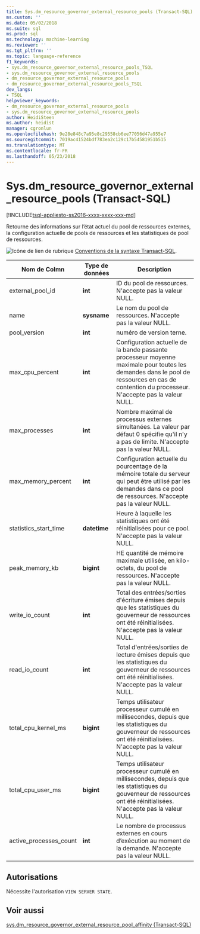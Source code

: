 ```yaml
---
title: Sys.dm_resource_governor_external_resource_pools (Transact-SQL) | Documents Microsoft
ms.custom: ''
ms.date: 05/02/2018
ms.suite: sql
ms.prod: sql
ms.technology: machine-learning
ms.reviewer: ''
ms.tgt_pltfrm: ''
ms.topic: language-reference
f1_keywords:
- sys.dm_resource_governor_external_resource_pools_TSQL
- sys.dm_resource_governor_external_resource_pools
- dm_resource_governor_external_resource_pools
- dm_resource_governor_external_resource_pools_TSQL
dev_langs:
- TSQL
helpviewer_keywords:
- dm_resource_governor_external_resource_pools
- sys.dm_resource_governor_external_resource_pools
author: HeidiSteen
ms.author: heidist
manager: cgronlun
ms.openlocfilehash: 9e28e848c7a95e8c29558cb6ee77056d47a955e7
ms.sourcegitcommit: 7019ac41524bdf783ea2c129c17b54581951b515
ms.translationtype: MT
ms.contentlocale: fr-FR
ms.lasthandoff: 05/23/2018
---
```

# <a name="sysdmresourcegovernorexternalresourcepools-transact-sql"></a>Sys.dm_resource_governor_external_resource_pools (Transact-SQL)
[!INCLUDE[tsql-appliesto-ss2016-xxxx-xxxx-xxx-md](../../includes/tsql-appliesto-ss2016-xxxx-xxxx-xxx-md.md)]

Retourne des informations sur l’état actuel du pool de ressources externes, la configuration actuelle de pools de ressources et les statistiques de pool de ressources. 
  
 ![Icône de lien de rubrique](../../database-engine/configure-windows/media/topic-link.gif "Icône de lien de rubrique") [Conventions de la syntaxe Transact-SQL](../../t-sql/language-elements/transact-sql-syntax-conventions-transact-sql.md).  
  
|Nom de Colmn      |Type de données      | Description|  
|----------------|---------------|-----------------| 
| external_pool_id|**int**|ID du pool de ressources. N'accepte pas la valeur NULL. |
| name|**sysname**|Le nom du pool de ressources. N'accepte pas la valeur NULL. 
| pool_version|**int**|numéro de version terne.|
| max_cpu_percent|**int**|Configuration actuelle de la bande passante processeur moyenne maximale pour toutes les demandes dans le pool de ressources en cas de contention du processeur. N'accepte pas la valeur NULL. |
| max_processes|**int**|Nombre maximal de processus externes simultanées. La valeur par défaut 0 spécifie qu'il n'y a pas de limite. N'accepte pas la valeur NULL.|
| max_memory_percent|**int**|Configuration actuelle du pourcentage de la mémoire totale du serveur qui peut être utilisé par les demandes dans ce pool de ressources. N'accepte pas la valeur NULL. |
| statistics_start_time|**datetime**|Heure à laquelle les statistiques ont été réinitialisées pour ce pool. N'accepte pas la valeur NULL. 
| peak_memory_kb|**bigint**|HE quantité de mémoire maximale utilisée, en kilo-octets, du pool de ressources. N'accepte pas la valeur NULL. |
| write_io_count|**int**|Total des entrées/sorties d'écriture émises depuis que les statistiques du gouverneur de ressources ont été réinitialisées. N'accepte pas la valeur NULL. |
| read_io_count|**int**|Total d'entrées/sorties de lecture émises depuis que les statistiques du gouverneur de ressources ont été réinitialisées. N'accepte pas la valeur NULL. |
| total_cpu_kernel_ms|**bigint**|Temps utilisateur processeur cumulé en millisecondes, depuis que les statistiques du gouverneur de ressources ont été réinitialisées. N'accepte pas la valeur NULL. |
| total_cpu_user_ms|**bigint**|Temps utilisateur processeur cumulé en millisecondes, depuis que les statistiques du gouverneur de ressources ont été réinitialisées. N'accepte pas la valeur NULL. |
| active_processes_count|**int**|Le nombre de processus externes en cours d’exécution au moment de la demande. N'accepte pas la valeur NULL. |

 
## <a name="permissions"></a>Autorisations

Nécessite l'autorisation `VIEW SERVER STATE`.

## <a name="see-also"></a>Voir aussi  
 [sys.dm_resource_governor_external_resource_pool_affinity &#40;Transact-SQL&#41;](../../relational-databases/system-dynamic-management-views/sys-dm-resource-governor-external-resource-pool-affinity-transact-sql.md)  
  
  
